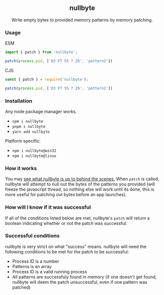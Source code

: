 <div align='center'>
   <h2>
      <b>nullbyte</b>
   </h2>
   <div>
      Write empty bytes to provided memory patterns by memory patching.
   </div>
</div>

### Usage

ESM
```ts
import { patch } from 'nullbyte';

patch(process.pid, ['D3 FT 55 ? 29', 'pattern2'])
```

CJS
```ts
const { patch } = require('nullbyte');

patch(process.pid, ['D3 FT 55 ? 29', 'pattern2'])
```

### Installation
Any node package manager works.
- `npm i nullbyte`
- `pnpm i nullbyte`
- `yarn add nullbyte`

Platform specific:
- `npm i nullbyte@win32`
- `npm i nullbyte@linux`

### How it works
You may [see what nullbyte is up to behind the scenes.](https://github.com/localip/nullbyte/blob/win32/lib/nullbyte.cpp) When `patch` is called, nullbyte will attempt to null out the bytes of the patterns you provided (will freeze the javascript thread, so nothing else will work until its done, this is more useful for patching out bytes before an app launches).

### How will I know if it was successful
If all of the conditions listed below are met, nullbyte's `patch` will return a boolean indicating whether or not the patch was successful.

### Successful conditions
nullbyte is very strict on what "success" means. nullbyte will need the following conditions to be met for the patch to be successful:
- Process ID is a number
- Patterns is an array
- Process ID is a valid running process
- All patterns are successfuly found in memory (if one doesn't get found, nullbyte will deem the patch unsuccessful, even if one pattern was patched)
